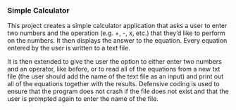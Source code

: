 ### Simple Calculator

This project creates a simple calculator application that asks a user to enter two
numbers and the operation (e.g. +, -, x, etc.) that they’d like to perform on
the numbers. It then displays the answer to the equation. Every equation entered
by the user is written to a text file.

It is then extended to give the user the option to either enter two
numbers and an operator, like before, or to read all of the equations from a
new txt file (the user should add the name of the text file as an input) and
print out all of the equations together with the results. Defensive
coding is used to ensure that the program does not crash if the file does not exist
and that the user is prompted again to enter the name of the file.

